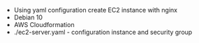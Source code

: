 - Using yaml configuration create EC2 instance with nginx
- Debian 10
- AWS Cloudformation
- ./ec2-server.yaml - configuration instance and security group